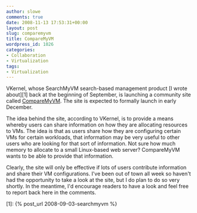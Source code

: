 ```yaml
---
author: slowe
comments: true
date: 2008-11-13 17:53:31+00:00
layout: post
slug: comparemyvm
title: CompareMyVM
wordpress_id: 1026
categories:
- Collaboration
- Virtualization
tags:
- Virtualization
---
```


VKernel, whose SearchMyVM search-based management product [I wrote about][1] back at the beginning of September, is launching a community site called [CompareMyVM](http://www.comparemyvm.com/). The site is expected to formally launch in early December.

The idea behind the site, according to VKernel, is to provide a means whereby users can share information on how they are allocating resources to VMs. The idea is that as users share how they are configuring certain VMs for certain workloads, that information may be very useful to other users who are looking for that sort of information. Not sure how much memory to allocate to a small Linux-based web server? CompareMyVM wants to be able to provide that information.

Clearly, the site will only be effective if lots of users contribute information and share their VM configurations. I've been out of town all week so haven't had the opportunity to take a look at the site, but I do plan to do so very shortly. In the meantime, I'd encourage readers to have a look and feel free to report back here in the comments.

[1]: {% post_url 2008-09-03-searchmyvm %}
